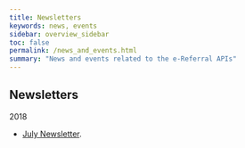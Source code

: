 ```yaml
---
title: Newsletters
keywords: news, events
sidebar: overview_sidebar
toc: false
permalink: /news_and_events.html
summary: "News and events related to the e-Referral APIs"
---
```


## Newsletters

2018
* [July Newsletter](http://www.industrybriefings.co.uk/).
